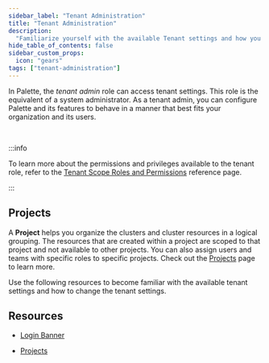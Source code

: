 ```yaml
---
sidebar_label: "Tenant Administration"
title: "Tenant Administration"
description:
  "Familiarize yourself with the available Tenant settings and how you can control the behavior of your tenant."
hide_table_of_contents: false
sidebar_custom_props:
  icon: "gears"
tags: ["tenant-administration"]
---
```


In Palette, the _tenant admin_ role can access tenant settings. This role is the equivalent of a system administrator.
As a tenant admin, you can configure Palette and its features to behave in a manner that best fits your organization and
its users.

<br />

:::info

To learn more about the permissions and privileges available to the tenant role, refer to the
[Tenant Scope Roles and Permissions](../user-management/palette-rbac/tenant-scope-roles-permissions.md) reference page.

:::

## Projects

A **Project** helps you organize the clusters and cluster resources in a logical grouping. The resources that are
created within a project are scoped to that project and not available to other projects. You can also assign users and
teams with specific roles to specific projects. Check out the [Projects](./projects/projects.md) page to learn more.

Use the following resources to become familiar with the available tenant settings and how to change the tenant settings.

## Resources

- [Login Banner](login-banner.md)

- [Projects](./projects/projects.md)
